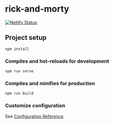 # rick-and-morty

[![Netlify Status](https://api.netlify.com/api/v1/badges/1adfeb30-0fde-4835-bafc-a5124071ec6c/deploy-status)](https://app.netlify.com/sites/rick-and-morty-exaple-vuex/deploys)

## Project setup
```
npm install
```

### Compiles and hot-reloads for development
```
npm run serve
```

### Compiles and minifies for production
```
npm run build
```

### Customize configuration
See [Configuration Reference](https://cli.vuejs.org/config/).
